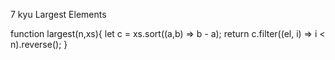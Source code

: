 7 kyu
Largest Elements

function largest(n,xs){
let c = xs.sort((a,b) => b - a);
return c.filter((el, i) => i < n).reverse();
}
